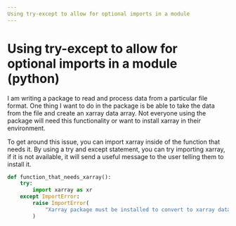 ```yaml
---
Using try-except to allow for optional imports in a module
---
```

# Using try-except to allow for optional imports in a module (python)
I am writing a package to read and process data from a particular file format. One thing I want to do in the package is be able to take the data from the file and create an xarray data array. Not everyone using the package will need this functionality or want to install xarray in their environment. 

To get around this issue, you can import xarray inside of the function that needs it. By using a try and except statement, you can try importing xarray, if it is not available, it will send a useful message to the user telling them to install it.


```python
def function_that_needs_xarray():
    try:
        import xarray as xr
    except ImportError:
        raise ImportError(
            "Xarray package must be installed to convert to xarray data array."
        )
```
